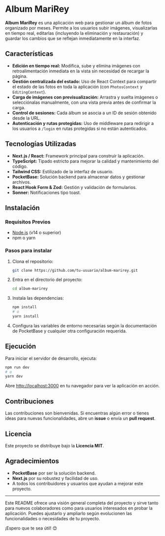 # Album MariRey

**Album MariRey** es una aplicación web para gestionar un álbum de fotos organizado por meses. Permite a los usuarios subir imágenes, visualizarlas en tiempo real, editarlas (incluyendo la eliminación y restauración) y guardar los cambios que se reflejan inmediatamente en la interfaz.

## Características

- **Edición en tiempo real:** Modifica, sube y elimina imágenes con retroalimentación inmediata en la vista sin necesidad de recargar la página.
- **Gestión centralizada del estado:** Uso de React Context para compartir el estado de las fotos en toda la aplicación (con `PhotosContext` y `EditingContext`).
- **Carga de imágenes con previsualización:** Arrastra y suelta imágenes o selecciónalas manualmente, con una vista previa antes de confirmar la carga.
- **Control de sesiones:** Cada álbum se asocia a un ID de sesión obtenido desde la URL.
- **Autenticación y rutas protegidas:** Uso de middleware para redirigir a los usuarios a `/login` en rutas protegidas si no están autenticados.

## Tecnologías Utilizadas

- **Next.js / React:** Framework principal para construir la aplicación.
- **TypeScript:** Tipado estricto para mejorar la calidad y mantenimiento del código.
- **Tailwind CSS:** Estilizado de la interfaz de usuario.
- **PocketBase:** Solución backend para almacenar datos y gestionar archivos.
- **React Hook Form & Zod:** Gestión y validación de formularios.
- **Sonner:** Notificaciones tipo toast.

## Instalación

### Requisitos Previos

- [Node.js](https://nodejs.org/) (v14 o superior)
- npm o yarn

### Pasos para instalar

1. Clona el repositorio:

   ```bash
   git clone https://github.com/tu-usuario/album-marirey.git
   ```

2. Entra en el directorio del proyecto:

   ```bash
   cd album-marirey
   ```

3. Instala las dependencias:

   ```bash
   npm install
   # o
   yarn install
   ```

4. Configura las variables de entorno necesarias según la documentación de PocketBase y cualquier otra configuración requerida.

## Ejecución

Para iniciar el servidor de desarrollo, ejecuta:

```bash
npm run dev
# o
yarn dev
```

Abre [http://localhost:3000](http://localhost:3000) en tu navegador para ver la aplicación en acción.

## Contribuciones

Las contribuciones son bienvenidas. Si encuentras algún error o tienes ideas para nuevas funcionalidades, abre un **issue** o envía un **pull request**.

## Licencia

Este proyecto se distribuye bajo la **Licencia MIT**.

## Agradecimientos

- **PocketBase** por ser la solución backend.
- **Next.js** por su robustez y facilidad de uso.
- A todos los contribuidores y usuarios que ayudan a mejorar este proyecto.

---

Este README ofrece una visión general completa del proyecto y sirve tanto para nuevos colaboradores como para usuarios interesados en probar la aplicación. Puedes ajustarlo y ampliarlo según evolucionen las funcionalidades o necesidades de tu proyecto.

¡Espero que te sea útil! 😊
